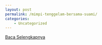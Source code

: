 ```yaml
---
layout: post
permalink: /mimpi-tenggelam-bersama-suami/
categories:
    - Uncategorized
---
```


[Baca Selengkapnya](/09)